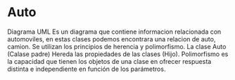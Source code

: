 # Auto
Diagrama UML
Es un diagrama que contiene informacion relacionada con automoviles, en estas clases podemos encontrara una relacion de auto, camion.
Se utilizan los principios de herencia y polimorfismo.
La clase Auto (Calase padre) Hereda las propiedades de las clases (Hijo).
Polimorfismo es la capacidad que tienen los objetos de una clase en ofrecer respuesta distinta e independiente en función de los parámetros.
